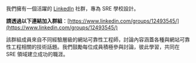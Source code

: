 我們擁有一個活躍的 [LinkedIn](https://www.linkedin.com) 社群，專為 SRE 學校設計。

**請透過以下連結加入群組**：[https://www.linkedin.com/groups/12493545/](https://www.linkedin.com/groups/12493545/)

該群組成員來自不同經驗層級的網站可靠性工程師，討論內容涵蓋各種與網站可靠性工程相關的技術話題。我們鼓勵每位成員積極參與討論，彼此學習，共同在 SRE 領域建立成功的職涯。
